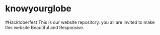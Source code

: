 # knowyourglobe
#Hacktoberfest
This is our website repository. you all are invited to make this website Beautiful and Responsive.
